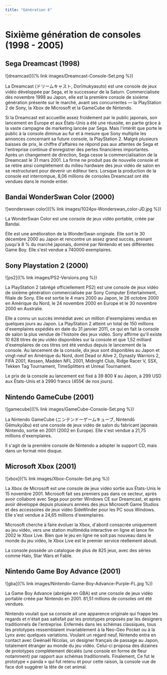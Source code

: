 ```yaml
---
title: "Génération 6"
---
```

# Sixième génération de consoles (1998 - 2005)

## Sega Dreamcast (1998)

![dreamcast]({% link images/Dreamcast-Console-Set.png %})

La Dreamcast (ドリームキャスト, Dorīmukyasuto) est une console de jeux vidéo développée par Sega, et le successeur de la Saturn. Commercialisée dès novembre 1998 au Japon, elle est la première console de sixième génération présente sur le marché, avant ses concurrentes — la PlayStation 2 de Sony, la Xbox de Microsoft et la GameCube de Nintendo.

Si la Dreamcast est accueillie assez froidement par le public japonais, son lancement en Europe et aux États-Unis a été une réussite, en partie grâce à la vaste campagne de marketing lancée par Sega. Mais l'intérêt que porte le public à la console diminue au fur et à mesure que Sony multiplie les annonces concernant sa future console, la PlayStation 2. 
Malgré plusieurs baisses de prix, le chiffre d'affaires ne répond pas aux attentes de Sega et l'entreprise continue d'enregistrer des pertes financières importantes. Après un changement de direction, Sega cesse la commercialisation de la Dreamcast le 31 mars 2001. La firme ne produit pas de nouvelle console et se retire ainsi complétement du milieu hardware des jeux vidéo de salon en se restructurant pour devenir un éditeur tiers. Lorsque la production de la console est interrompue, 8,06 millions de consoles Dreamcast ont été vendues dans le monde entier.

## Bandai WonderSwan Color (2000)

![wonderswan color]({% link images/1024px-Wonderswan_color-JD.jpg %})

La WonderSwan Color est une console de jeux vidéo portable, créée par Bandai.

Elle est une amélioration de la WonderSwan originale. Elle sort le 30 décembre 2000 au Japon et rencontre un assez grand succès, prenant jusqu'à 8 % du marché japonais, dominé par Nintendo et ses différentes Game Boy. Elle s'est vendue a 740000 exemplaires.

## Sony Playstation 2 (2000)

![ps2]({% link images/PS2-Versions.png %})

La PlayStation 2 (abrégé officiellement PS2) est une console de jeux vidéo de sixième génération commercialisée par Sony Computer Entertainment, filiale de Sony. Elle est sortie le 4 mars 2000 au Japon, le 26 octobre 2000 en Amérique du Nord, le 24 novembre 2000 en Europe et le 30 novembre 2000 en Australie.

Elle a connu un succès immédiat avec un million d'exemplaires vendus en quelques jours au Japon. La PlayStation 2 atteint un total de 150 millions d'exemplaires expédiés en date du 31 janvier 2011, ce qui en fait la console de salon la plus vendue de l'histoire des jeux vidéo. Sony affirme qu'il existe 10 828 titres de jeu vidéo disponibles sur la console et que 1,52 milliard d'exemplaires de ces titres ont été vendus depuis le lancement de la console.
Au lancement de la console, dix jeux sont disponibles au Japon et vingt-neuf en Amérique du Nord, dont Dead or Alive 2, Dynasty Warriors 2, FIFA 2001, Kessen, Madden NFL 2001, Midnight Club, Ridge Racer V, SSX, Tekken Tag Tournament, TimeSplitters et Unreal Tournament.

Le prix de la console au lancement est fixé à 39 800 ¥ au Japon, à 299 USD aux États-Unis et à 2990 francs (455€ de nos jours).

## Nintendo GameCube (2001)

![gamecube]({% link images/GameCube-Console-Set.png %})

La Nintendo GameCube (ニンテンドーゲームキューブ, Nintendō Gēmukyūbu) est une console de jeux vidéo de salon du fabricant japonais Nintendo, sortie en 2001 (2002 en Europe). Elle s'est vendue a 21,75 millions d'exemplaires.

Il s'agit de la première console de Nintendo a adopter le support CD, mais dans un format mini disque.

## Microsoft Xbox (2001)

![xbox]({% link images/Xbox-Console-Set.png %})

La Xbox de Microsoft est une console de jeux vidéo sortie aux États-Unis le 15 novembre 2001. Microsoft fait ses premiers pas dans ce secteur, après avoir collaboré avec Sega pour porter Windows CE sur Dreamcast, et après avoir développé depuis plusieurs années des jeux Microsoft Game Studios et des accessoires de jeux vidéo SideWinder pour les PC sous Windows. Elle s'est vendue a 24,65 millions d'exemplaires.

Microsoft cherche à faire évoluer la Xbox, d'abord consacrée uniquement au jeu vidéo, vers une station multimédia interactive en ligne et lance fin 2002 le Xbox Live. Bien que le jeu en ligne ne soit pas nouveau dans le monde du jeu vidéo, le Xbox Live est le premier service réellement abouti.

La console possède un catalogue de plus de 825 jeux, avec des séries comme Halo, Star Wars et Fable.

## Nintendo Game Boy Advance (2001)

![gba]({% link images/Nintendo-Game-Boy-Advance-Purple-FL.jpg %})

La Game Boy Advance (abrégée en GBA) est une console de jeux vidéo portable créée par Nintendo en 2001. 81,51 millions de consoles ont été vendues.

Nintendo voulait que sa console ait une apparence originale qui frappe les regards et n'était pas satisfait par les prototypes proposés par les designers traditionnels de l'entreprise. Enfermés dans les schémas classiques, tous les prototypes ressemblaient invariablement à la Neo-Geo Pocket ou à la Lynx avec quelques variations. Voulant un regard neuf, Nintendo entra en contact avec Gwénaël Nicolas, un designer français de passage au Japon, totalement étranger au monde du jeu vidéo. Celui-ci proposa des dizaines de prototypes complètement décalés (une console en forme de fleur notamment) par rapport aux schémas traditionnels. Finalement, Ce fut le prototype « panda » qui fut retenu et pour cette raison, la console vue de face doit suggérer la tête de cet animal.